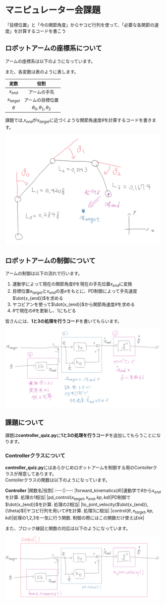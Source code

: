# マニピュレーター会課題

「目標位置」と「今の関節角度」からヤコビ行列を使って、「必要な各関節の速度」を計算するコードを書こう

## ロボットアームの座標系について

アームの座標系は以下のようになっています。

また、各変数は表のように表します。

|変数|役割|
:---:|:---:
|$x_{end}$|アームの手先|
|$x_{target}$|アームの目標位置|
|${\theta}$|${\theta}_{0},{\theta}_{1},{\theta}_{2}$ |

課題では,$x_{end}$が$x_{target}$に近づくような関節角速度$\dot{\theta}$を計算するコードを書きます。

<img src="imgs/arm_constraints.png" width=500>


## ロボットアームの制御について

アームの制御は以下の流れで行います。

1. 運動学によって現在の関節角度${\theta}$を現在の手先位置$x_{end}$に変換
1. 目標位置$x_{target}$と$x_{end}$の差${e}$をもとに、PD制御によって手先速度$\dot{x_{end}}$を求める
1. ヤコビアンを使って$\dot{x_{end}}$から関節角速度$\dot{\theta}$を求める
1. $\dot{\theta}$で現在の${\theta}$を更新し、1にもどる

皆さんには、**1と3の処理を行うコード**を書いてもらいます。

<img src="imgs/block_fig1.png" width=500>


## 課題について

課題は**controller_quiz.py**に**1と3の処理を行うコード**を追加してもらうことになります。


### Controllerクラスについて

**controller_quiz.py**にはあらかじめロボットアームを制御する用のContollerクラスが用意してあります。  
Contollerクラスの関数は以下のようになっています。

**Controller**
|関数名|役割|
:---:|:---:
|forward_kinematics(${\theta}$)|運動学で${\theta}$から$x_{end}$を計算. 処理の1相当|
|pd_control($x_{target},x_{end},kp,kd$)|PD制御で$\dot{x_{end}}$を計算. 処理の2相当|
|to_joint_velocity($\dot{x_{end}}, {\theta}$)|ヤコビ行列を用いて$\dot{\theta}$を計算. 処理3に相当|
|control(${\theta},x_{target},kp,kd$)|処理の1,2,3を一気に行う関数. 制御の際にはこの関数だけ使えばok|

また、ブロック線図と関数の対応は以下のようになっています。

<img src="imgs/block_fig.png" width=500>
